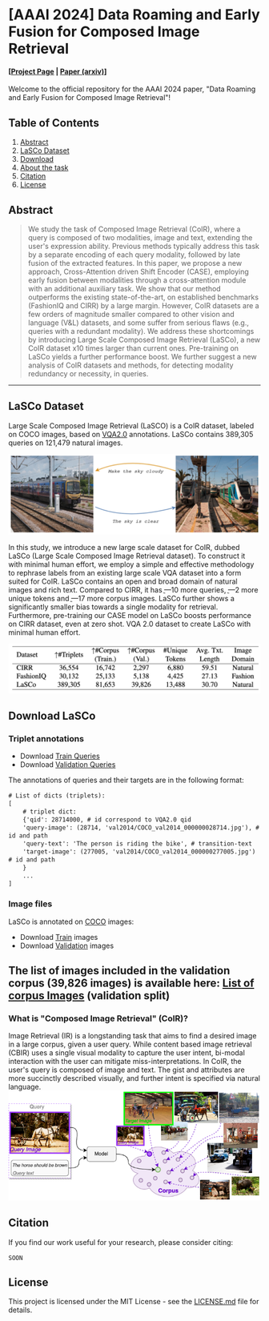 # [AAAI 2024] Data Roaming and Early Fusion for Composed Image Retrieval
#### [[Project Page](https://vision.huji.ac.il/lasco/) | [Paper (arxiv)](https://arxiv.org/abs/2303.09429)] #### 
Welcome to the official repository for the AAAI 2024 paper, "Data Roaming and Early Fusion for Composed Image Retrieval"!
## Table of Contents
1. [Abstract](#abstract)
2. [LaSCo Dataset](#lasco-dataset)
3. [Download](#download-lasco)
4. [About the task](#what-is-composed-image-retrieval-coir)
5. [Citation](#citation)
6. [License](#license)

## Abstract
>We study the task of Composed Image Retrieval (CoIR), where a query is composed of two modalities, image and text, extending the user's expression ability. Previous methods typically address this task by a separate encoding of each query modality, followed by late fusion of the extracted features. In this paper, we propose a new approach, Cross-Attention driven Shift Encoder (CASE), employing early fusion between modalities through a cross-attention module with an additional auxiliary task. We show that our method outperforms the existing state-of-the-art, on established benchmarks (FashionIQ and CIRR) by a large margin. However, CoIR datasets are a few orders of magnitude smaller compared to other vision and language (V&L) datasets, and some suffer from serious flaws (e.g., queries with a redundant modality). We address these shortcomings by introducing Large Scale Composed Image Retrieval (LaSCo), a new CoIR dataset x10 times larger than current ones. Pre-training on LaSCo yields a further performance boost. We further suggest a new analysis of CoIR datasets and methods, for detecting modality redundancy or necessity, in queries. 

---
## LaSCo Dataset
Large Scale Composed Image Retrieval (LaSCO) is a CoIR dataset, labeled on COCO images, based on [VQA2.0](https://visualqa.org/) annotations.
LaSCo contains 389,305 queries on 121,479 natural images.

![LaSCo examples](images/lasco_ex.png) 

In this study, we introduce a new large scale dataset for CoIR, dubbed LaSCo (Large Scale Composed Image Retrieval dataset). To construct it with minimal human effort, we employ a simple and effective methodology to rephrase labels from an existing large scale VQA dataset into a form suited for CoIR. LaSCo contains an open and broad domain of natural images and rich text. Compared to CIRR, it has ֳ—10 more queries, ֳ—2 more unique tokens and ֳ—17 more corpus images. LaSCo further shows a significantly smaller bias towards a single modality for retrieval. Furthermore, pre-training our CASE model on LaSCo boosts performance on CIRR dataset, even at zero shot. VQA 2.0 dataset to create LaSCo with minimal human effort. 

![datasets](images/datasets.png) 

## Download LaSCo
### Triplet annotations
* Download [Train Queries](downloads/lasco_train.json)
* Download [Validation Queries](downloads/lasco_val.json)

The annotations of queries and their targets are in the following format:
```
# List of dicts (triplets):
[
	# triplet dict:
	{'qid': 28714000, # id correspond to VQA2.0 qid
	'query-image': (28714, 'val2014/COCO_val2014_000000028714.jpg'), # id and path
	'query-text': 'The person is riding the bike', # transition-text
	'target-image': (277005, 'val2014/COCO_val2014_000000277005.jpg') # id and path
	}
	...
]
```

### Image files
LaSCo is annotated on [COCO](https://cocodataset.org/) images:
* Download [Train](http://images.cocodataset.org/zips/train2014.zip) images
* Download [Validation](http://images.cocodataset.org/zips/val2014.zip) images

The list of images included in the validation corpus (39,826 images) is available here:
[List of corpus Images](downloads/lasco_val_corpus.json) (validation split)
---
### What is "Composed Image Retrieval" (CoIR)?
Image Retrieval (IR) is a longstanding task that aims to find a desired image in a large corpus, given a user query. While content based image retrieval (CBIR) uses a single visual modality to capture the user intent, bi-modal interaction with the user can mitigate miss-interpretations.
In CoIR, the user's query is composed of image and text. The gist and attributes are more succinctly described visually, and further intent is specified via natural language.
![Chatting makes perfect banner](images/COIR.png)


## Citation
If you find our work useful for your research, please consider citing:
```
SOON
```

## License
This project is licensed under the MIT License - see the [LICENSE.md](LICENSE.md) file for details.
